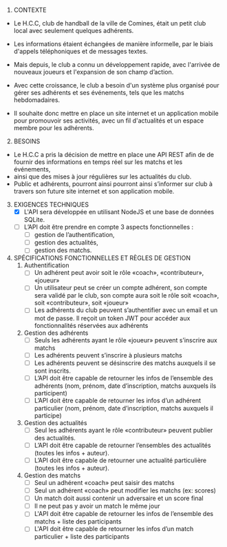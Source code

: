 1. CONTEXTE 
- Le H.C.C, club de handball de la ville de Comines, était un petit club local avec seulement quelques adhérents.
- Les informations étaient échangées de manière informelle, par le biais d'appels téléphoniques et de messages textes.
- Mais depuis, le club a connu un développement rapide, avec l'arrivée de nouveaux joueurs et l'expansion de son champ d’action.

- Avec cette croissance, le club a besoin d'un système plus organisé pour gérer ses adhérents et ses événements, tels que les matchs hebdomadaires.
- Il souhaite donc mettre en place un site internet et un application mobile pour promouvoir ses activités, avec un fil d'actualités et un espace membre pour les adhérents.
  
2. BESOINS 
- Le H.C.C a pris la décision de mettre en place une API REST afin de de fournir des informations en temps réel sur les matchs et les événements,
- ainsi que des mises à jour régulières sur les actualités du club.
- Public et adhérents, pourront ainsi pourront ainsi s’informer sur club à travers son future site internet et son application mobile.

3. EXIGENCES TECHNIQUES
      - [x] L'API sera développée en utilisant NodeJS et une base de données SQLite.
      - [ ] L’API doit être prendre en compte 3 aspects fonctionnelles :
        - [ ] gestion de l’authentification, 
        - [ ] gestion des actualités,
        - [ ] gestion des matchs.

4. SPÉCIFICATIONS FONCTIONNELLES ET RÈGLES DE GESTION 
   1. Authentification 
        - [ ] Un adhérent peut avoir soit le rôle «coach», «contributeur», «joueur»
        - [ ] Un utilisateur peut se créer un compte adhérent, son compte sera validé par le club, son compte aura soit le rôle soit «coach», soit «contributeur», soit «joueur»
        - [ ] Les adhérents du club peuvent s’authentifier avec un email et un mot de passe. Il reçoit un token JWT pour accéder aux fonctionnalités réservées aux adhérents
   2. Gestion des adhérents 
        - [ ] Seuls les adhérents ayant le rôle «joueur» peuvent s’inscrire aux matchs
        - [ ] Les adhérents peuvent s’inscrire à plusieurs matchs
        - [ ] Les adhérents peuvent se désinscrire des matchs auxquels il se sont inscrits.
        - [ ] L’API doit être capable de retourner les infos de l’ensemble des adhérents (nom, prénom, date d’inscription, matchs auxquels ils participent)
        - [ ] L’API doit être capable de retourner les infos d’un adhérent particulier (nom, prénom, date d’inscription, matchs auxquels il participe)
   3. Gestion des actualités 
        - [ ] Seul les adhérents ayant le rôle «contributeur» peuvent publier des actualités.
        - [ ] L’API doit être capable de retourner l’ensembles des actualités (toutes les infos + auteur).
        - [ ] L’API doit être capable de retourner une actualité particulière (toutes les infos + auteur).
   4. Gestion des matchs 
        - [ ] Seul un adhérent «coach» peut saisir des matchs
        - [ ] Seul un adhérent «coach» peut modifier les matchs (ex: scores)
        - [ ] Un match doit aussi contenir un adversaire et un score final
        - [ ] Il ne peut pas y avoir un match le même jour
        - [ ] L'API doit être capable de retourner les infos de l’ensemble des matchs + liste des participants
        - [ ] L'API doit être capable de retourner les infos d’un match particulier + liste des participants